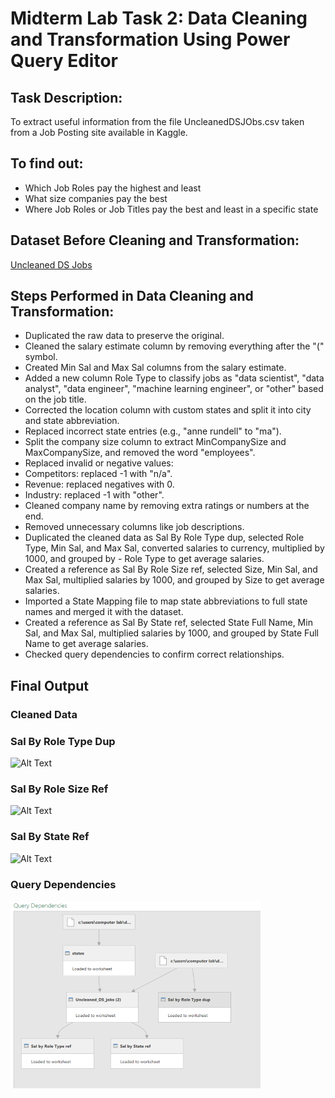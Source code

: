 # Midterm Lab Task 2: Data Cleaning and Transformation Using Power Query Editor
## Task Description: 
To extract useful information from the file UncleanedDSJObs.csv taken from a Job Posting site available in Kaggle.  
## To find out:
- Which Job Roles pay the highest and least
- What size companies pay the best
- Where Job Roles or Job Titles pay the best and least in a specific state
## Dataset Before Cleaning and Transformation:
[Uncleaned DS Jobs](https://github.com/rxnz03/EDM-Portfolio/blob/main/Midterm%20Lab%20Task%202/Uncleaned_DS_jobs.csv)

## Steps Performed in Data Cleaning and Transformation:
- Duplicated the raw data to preserve the original.  
- Cleaned the salary estimate column by removing everything after the "(" symbol.  
- Created Min Sal and Max Sal columns from the salary estimate.  
- Added a new column Role Type to classify jobs as "data scientist", "data analyst", "data engineer", "machine learning engineer", or "other" based on the job title.  
- Corrected the location column with custom states and split it into city and state abbreviation.  
- Replaced incorrect state entries (e.g., "anne rundell" to "ma").  
- Split the company size column to extract MinCompanySize and MaxCompanySize, and removed the word "employees".  
- Replaced invalid or negative values:  
- Competitors: replaced -1 with "n/a".  
- Revenue: replaced negatives with 0.  
- Industry: replaced -1 with "other".  
- Cleaned company name by removing extra ratings or numbers at the end.  
- Removed unnecessary columns like job descriptions.  
- Duplicated the cleaned data as Sal By Role Type dup, selected Role Type, Min Sal, and Max Sal, converted salaries to currency, multiplied by 1000, and grouped by - Role Type to get average salaries.  
- Created a reference as Sal By Role Size ref, selected Size, Min Sal, and Max Sal, multiplied salaries by 1000, and grouped by Size to get average salaries.  
- Imported a State Mapping file to map state abbreviations to full state names and merged it with the dataset.  
- Created a reference as Sal By State ref, selected State Full Name, Min Sal, and Max Sal, multiplied salaries by 1000, and grouped by State Full Name to get average salaries.  
- Checked query dependencies to confirm correct relationships.  

## Final Output
### Cleaned Data


### Sal By Role Type Dup
<img src="images/salbyroletypedup.png" alt="Alt Text" width="300" height="100">

### Sal By Role Size Ref
<img src="images/salbyrolesizeref.png" alt="Alt Text" width="300" height="100">

### Sal By State Ref
<img src="images/salbystateref.png" alt="Alt Text" width="400" height="100">

### Query Dependencies
<img src="images/query dependencies.png" alt="Alt Text" width="400" height="300">

